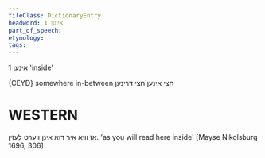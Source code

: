 ```yaml
---
fileClass: DictionaryEntry
headword: אינען 1
part_of_speech: 
etymology: 
tags: 
---
```

אינען 1
'inside'

{CEYD}
somewhere in-between חצי אינען חצי דרינען

WESTERN
========

אז וויא איר דוא אינן ווערט לעזין.
'as you will read here inside'
[Mayse Nikolsburg 1696, 306]